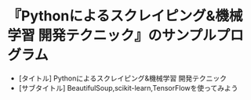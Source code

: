 # 『Pythonによるスクレイピング&amp;機械学習 開発テクニック』のサンプルプログラム

- [タイトル] Pythonによるスクレイピング&amp;機械学習 開発テクニック
- [サブタイトル] BeautifulSoup,scikit-learn,TensorFlowを使ってみよう
